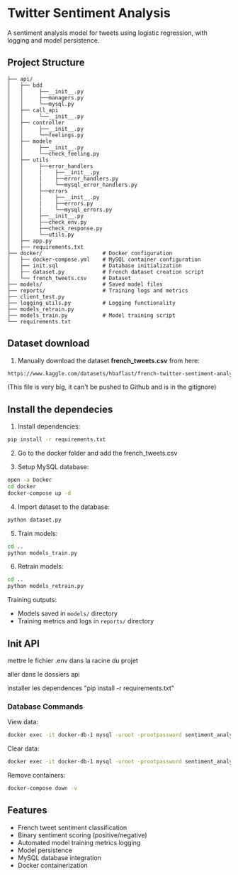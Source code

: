 # Twitter Sentiment Analysis

A sentiment analysis model for tweets using logistic regression, with logging and model persistence.

## Project Structure

```
├── api/                 
│   ├── bdd    
│   │     ├──__init__.py    
│   │     ├──managers.py 
│   │     └──mysql.py    
│   ├── call_api         
│   │     └──__init__.py 
│   ├── controller       
│   │     ├──__init__.py 
│   │     └──feelings.py
│   ├── modele           
│   │     ├──__init__.py 
│   │     └──check_feeling.py  
│   ├── utils
│   │     ├──error_handlers    
│   │     |    ├──__init__.py
│   │     |    ├──error_handlers.py
│   │     |    └──mysql_error_handlers.py
│   │     ├──errors 
│   │     |    ├──__init__.py
│   │     |    ├──errors.py
│   │     |    └──mysql_errors.py
│   │     ├──__init__.py 
│   │     ├──check_env.py  
│   │     ├──check_response.py  
│   │     └──utils.py
│   ├── app.py
│   ├── requirements.txt
├── docker/                   # Docker configuration
│   ├── docker-compose.yml    # MySQL container configuration
│   ├── init.sql              # Database initialization
│   ├── dataset.py            # French dataset creation script
│   └── french_tweets.csv     # Dataset
├── models/                   # Saved model files        
├── reports/                  # Training logs and metrics
├── client_test.py
├── logging_utils.py          # Logging functionality
├── models_retrain.py
├── models_train.py           # Model training script
└── requirements.txt
```

## Dataset download
1. Manually download the dataset  **french_tweets.csv** from here:
```bash
https://www.kaggle.com/datasets/hbaflast/french-twitter-sentiment-analysis?phase=FinishSSORegistration&returnUrl=%2Fdatasets%2Fhbaflast%2Ffrench-twitter-sentiment-analysis%2Fversions%2F1%3Fresource%3Ddownload&SSORegistrationToken=CfDJ8L6iRjDIPSpBmzHrPOUWaz0Qc7EZQxDlIH3ojNAiyTq-x7B_UEjscesGAcqbYanO-tmnKCJUJCHf38UJ3GMoCTvW6kGox7C5XvEpvyTM5caRcDLUgMrjGt7mUSDqC_3JvcEYCY8Kh33RzGli-GJaTCiszXlEP-Ur_tYPKdshLsdbe1wt7sScN-zXYThlmYHtJw9qkl7Z5nlpb51g5ZMe-XSdtik18kLfMdE0gzN8r9CdARA-UKj3kYCfQ9ooRUJwKeR_bvq2ttf97KC2h6kKxjkDUp13rlhtRDuTeHwiqJjqO5LKMbWzTu7NCrHttV1EzakNl8uEUysXddDBq-RtSBM&DisplayName=Sara+Bevilacqua&select=french_tweets.csv
```
(This file is very big, it can't be pushed to Github and is in the gitignore)

## Install the dependecies

1. Install dependencies:

```bash
pip install -r requirements.txt
```

2. Go to the docker folder and add the french_tweets.csv

3. Setup MySQL database:

```bash
open -a Docker
cd docker
docker-compose up -d
```

4. Import dataset to the database:

```bash
python dataset.py
```

5. Train models:

```bash
cd ..
python models_train.py
```

6. Retrain models:

```bash
cd ..
python models_retrain.py
```

Training outputs:

- Models saved in `models/` directory
- Training metrics and logs in `reports/` directory

## Init API

mettre le fichier .env dans la racine du projet

aller dans le dossiers api

installer les dependences "pip install -r requirements.txt"


### Database Commands

View data:

```bash
docker exec -it docker-db-1 mysql -uroot -prootpassword sentiment_analysis -e "SELECT * FROM tweets;"
```

Clear data:

```bash
docker exec -it docker-db-1 mysql -uroot -prootpassword sentiment_analysis -e "DELETE FROM tweets;"
```

Remove containers:

```bash
docker-compose down -v
```

## Features

- French tweet sentiment classification
- Binary sentiment scoring (positive/negative)
- Automated model training metrics logging
- Model persistence
- MySQL database integration
- Docker containerization
